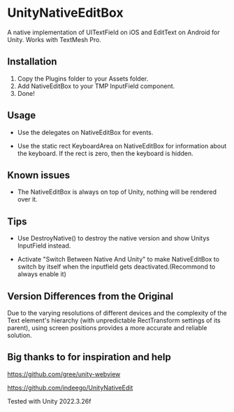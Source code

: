 # UnityNativeEditBox

A native implementation of UITextField on iOS and EditText on Android for Unity.
Works with TextMesh Pro.

## Installation
1. Copy the Plugins folder to your Assets folder.
2. Add NativeEditBox to your TMP InputField component.
3. Done!

## Usage
- Use the delegates on NativeEditBox for events.

- Use the static rect KeyboardArea on NativeEditBox for information about the keyboard.
 If the rect is zero, then the keyboard is hidden.

## Known issues
- The NativeEditBox is always on top of Unity, nothing will be rendered over it.

## Tips
- Use DestroyNative() to destroy the native version and show Unitys InputField instead.

- Activate "Switch Between Native And Unity" to make NativeEditBox to switch by itself when the inputfield gets deactivated.(Recommond to always enable it)

## Version Differences from the Original

Due to the varying resolutions of different devices and the complexity of the Text element's hierarchy (with unpredictable RectTransform settings of its parent), using screen positions provides a more accurate and reliable solution.

## Big thanks to for inspiration and help

https://github.com/gree/unity-webview 

https://github.com/indeego/UnityNativeEdit



Tested with Unity 2022.3.26f
